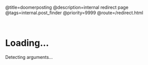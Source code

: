 @title=doomerposting
@description=internal redirect page
@tags=internal.post_finder
@priority=9999
@route=/redirect.html

<br />

<h1> Loading... </h1>
<a id="redirect-status"> Detecting arguments... </a>

<div>
</div>

<script>
    // Some voodoo shit going on here
    // dont ask.
    const posts_map = {
        {{ range $pageNumber, $pageIDs := .GetChannelPages }}
        {{ $pageNumber }}: [
            {{ range $_, $pageID := $pageIDs}}
            "{{ $pageID }}",
            {{ end }}
        ],
        {{ end }}
    }

    // Common shortcuts
    const indexes = {
        "github": "https://github.com/xjunko",
        "steam": "https://steamcommunity.com/id/jkonno/"
    }

    // Starts here
    const params = new URLSearchParams(window.location.search);
    const status_text = document.getElementById("redirect-status");

    var done = false;

    status_text.style.fontWeight = "bold";
    status_text.style.fontSize = "32px";

    function fuck_right_of_to(url) {
        window.location.replace(url);
    }

    function handle_common_redirect(redirect_to) {
        if (!redirect_to || redirect_to == null) {
            status_text.textContent = "oops you did a fucky wucky :3333, returning to index."
            fuck_right_of_to("/")
        } else {
            if (redirect_to in indexes) {
                fuck_right_of_to(indexes[redirect_to]);
            } else {
                status_text.textContent = "invalid redirect."
                fuck_right_of_to("/")
            }
        }
    }

    function handle_channel_redirect(post_id) {
        var page_id;

        if (!post_id) {
            status_text.textContent = "No parameter given, please give 'id'!!!";
        } else {
            status_text.textContent = "Hold on.";

            let found_the_shit = false;

            for (const [key, value] of Object.entries(posts_map)) {
                if (value.includes(post_id)) {
                    found_the_shit = true;
                    page_id = key;
                    status_text.textContent = "Found the stuff.";
                    break;
                }
            }

            if (!found_the_shit) {
                status_text.textContent = `Did not found post: #` + post_id;
            } else {                
                htmx.ajax('GET', `/chan/${page_id}.html`, {
                    target: '#main-container', 
                    swap: 'innerHTML' 
                });


                htmx.on('htmx:afterSwap', function(event) {
                    if (done) {
                        return;
                    }

                    if (event.target.id === 'main-container') {
                        const postElement = document.getElementById(post_id);
                        if (postElement) {
                            postElement.scrollIntoView({ behavior: 'smooth' });
                        }
                    }

                    done = true;
                });

                
            }

        }
    }

    // Detect which param is passed, then go with that.
    if (params.get("r")) {
        handle_common_redirect(params.get("r"));
    } else {
        handle_channel_redirect(params.get("id"));
    }
</script>